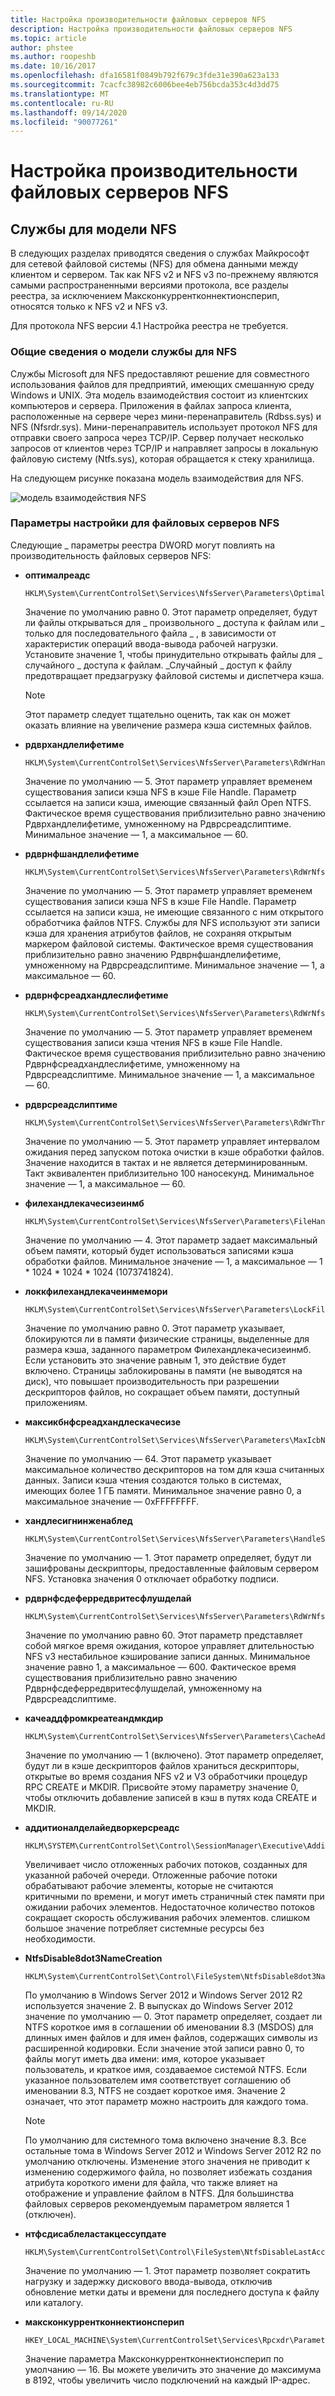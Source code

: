 ```yaml
---
title: Настройка производительности файловых серверов NFS
description: Настройка производительности файловых серверов NFS
ms.topic: article
author: phstee
ms.author: roopeshb
ms.date: 10/16/2017
ms.openlocfilehash: dfa16581f0849b792f679c3fde31e390a623a133
ms.sourcegitcommit: 7cacfc38982c6006bee4eb756bcda353c4d3dd75
ms.translationtype: MT
ms.contentlocale: ru-RU
ms.lasthandoff: 09/14/2020
ms.locfileid: "90077261"
---
```

# <a name="performance-tuning-nfs-file-servers"></a>Настройка производительности файловых серверов NFS

## <a name="services-for-nfs-model"></a><a href="" id="servicesnfs"></a>Службы для модели NFS


В следующих разделах приводятся сведения о службах Майкрософт для сетевой файловой системы (NFS) для обмена данными между клиентом и сервером. Так как NFS v2 и NFS v3 по-прежнему являются самыми распространенными версиями протокола, все разделы реестра, за исключением Максконкуррентконнектионсперип, относятся только к NFS v2 и NFS v3.

Для протокола NFS версии 4.1 Настройка реестра не требуется.

### <a name="service-for-nfs-model-overview"></a>Общие сведения о модели службы для NFS

Службы Microsoft для NFS предоставляют решение для совместного использования файлов для предприятий, имеющих смешанную среду Windows и UNIX. Эта модель взаимодействия состоит из клиентских компьютеров и сервера. Приложения в файлах запроса клиента, расположенные на сервере через мини-перенаправитель (Rdbss.sys) и NFS (Nfsrdr.sys). Мини-перенаправитель использует протокол NFS для отправки своего запроса через TCP/IP. Сервер получает несколько запросов от клиентов через TCP/IP и направляет запросы в локальную файловую систему (Ntfs.sys), которая обращается к стеку хранилища.

На следующем рисунке показана модель взаимодействия для NFS.

![модель взаимодействия NFS](../../media/perftune-guide-nfs-model.png)

### <a name="tuning-parameters-for-nfs-file-servers"></a>Параметры настройки для файловых серверов NFS

Следующие \_ параметры реестра DWORD могут повлиять на производительность файловых серверов NFS:

-   **оптималреадс**

    ```
    HKLM\System\CurrentControlSet\Services\NfsServer\Parameters\OptimalReads
    ```

    Значение по умолчанию равно 0. Этот параметр определяет, будут ли файлы открываться для \_ произвольного \_ доступа к файлам или \_ только для последовательного файла \_ , в зависимости от характеристик операций ввода-вывода рабочей нагрузки. Установите значение 1, чтобы принудительно открывать файлы для \_ случайного \_ доступа к файлам. \_Случайный \_ доступ к файлу предотвращает предзагрузку файловой системы и диспетчера кэша.

    >[!NOTE]
    > Этот параметр следует тщательно оценить, так как он может оказать влияние на увеличение размера кэша системных файлов.


-   **рдврхандлелифетиме**

    ```
    HKLM\System\CurrentControlSet\Services\NfsServer\Parameters\RdWrHandleLifeTime
    ```

    Значение по умолчанию — 5. Этот параметр управляет временем существования записи кэша NFS в кэше File Handle. Параметр ссылается на записи кэша, имеющие связанный файл Open NTFS. Фактическое время существования приблизительно равно значению Рдврхандлелифетиме, умноженному на Рдврсреадслиптиме. Минимальное значение — 1, а максимальное — 60.

-   **рдврнфшандлелифетиме**

    ```
    HKLM\System\CurrentControlSet\Services\NfsServer\Parameters\RdWrNfsHandleLifeTime
    ```

    Значение по умолчанию — 5. Этот параметр управляет временем существования записи кэша NFS в кэше File Handle. Параметр ссылается на записи кэша, не имеющие связанного с ним открытого обработчика файлов NTFS. Службы для NFS используют эти записи кэша для хранения атрибутов файлов, не сохраняя открытым маркером файловой системы. Фактическое время существования приблизительно равно значению Рдврнфшандлелифетиме, умноженному на Рдврсреадслиптиме. Минимальное значение — 1, а максимальное — 60.

-   **рдврнфсреадхандлеслифетиме**

    ```
    HKLM\System\CurrentControlSet\Services\NfsServer\Parameters\RdWrNfsReadHandlesLifeTime
    ```

    Значение по умолчанию — 5. Этот параметр управляет временем существования записи кэша чтения NFS в кэше File Handle. Фактическое время существования приблизительно равно значению Рдврнфсреадхандлеслифетиме, умноженному на Рдврсреадслиптиме. Минимальное значение — 1, а максимальное — 60.

-   **рдврсреадслиптиме**

    ```
    HKLM\System\CurrentControlSet\Services\NfsServer\Parameters\RdWrThreadSleepTime
    ```

    Значение по умолчанию — 5. Этот параметр управляет интервалом ожидания перед запуском потока очистки в кэше обработки файлов. Значение находится в тактах и не является детерминированным. Такт эквивалентен приблизительно 100 наносекунд. Минимальное значение — 1, а максимальное — 60.

-   **филехандлекачесизеинмб**

    ```
    HKLM\System\CurrentControlSet\Services\NfsServer\Parameters\FileHandleCacheSizeinMB
    ```

    Значение по умолчанию — 4. Этот параметр задает максимальный объем памяти, который будет использоваться записями кэша обработки файлов. Минимальное значение — 1, а максимальное — 1 \* 1024 \* 1024 \* 1024 (1073741824).

-   **локкфилехандлекачеинмемори**

    ```
    HKLM\System\CurrentControlSet\Services\NfsServer\Parameters\LockFileHandleCacheInMemory
    ```

    Значение по умолчанию равно 0. Этот параметр указывает, блокируются ли в памяти физические страницы, выделенные для размера кэша, заданного параметром Филехандлекачесизеинмб. Если установить это значение равным 1, это действие будет включено. Страницы заблокированы в памяти (не выводятся на диск), что повышает производительность при разрешении дескрипторов файлов, но сокращает объем памяти, доступный приложениям.

-   **максикбнфсреадхандлескачесизе**

    ```
    HKLM\System\CurrentControlSet\Services\NfsServer\Parameters\MaxIcbNfsReadHandlesCacheSize
    ```

    Значение по умолчанию — 64. Этот параметр указывает максимальное количество дескрипторов на том для кэша считанных данных. Записи кэша чтения создаются только в системах, имеющих более 1 ГБ памяти. Минимальное значение равно 0, а максимальное значение — 0xFFFFFFFF.

-   **хандлесигнинженаблед**

    ```
    HKLM\System\CurrentControlSet\Services\NfsServer\Parameters\HandleSigningEnabled
    ```

    Значение по умолчанию — 1. Этот параметр определяет, будут ли зашифрованы дескрипторы, предоставленные файловым сервером NFS. Установка значения 0 отключает обработку подписи.

-   **рдврнфсдеферредвритесфлушделай**

    ```
    HKLM\System\CurrentControlSet\Services\NfsServer\Parameters\RdWrNfsDeferredWritesFlushDelay
    ```

    Значение по умолчанию равно 60. Этот параметр представляет собой мягкое время ожидания, которое управляет длительностью NFS v3 нестабильное кэширование записи данных. Минимальное значение равно 1, а максимальное — 600. Фактическое время существования приблизительно равно значению Рдврнфсдеферредвритесфлушделай, умноженному на Рдврсреадслиптиме.

-   **качеаддфромкреатеандмкдир**

    ```
    HKLM\System\CurrentControlSet\Services\NfsServer\Parameters\CacheAddFromCreateAndMkDir
    ```

    Значение по умолчанию — 1 (включено). Этот параметр определяет, будут ли в кэше дескрипторов файлов храниться дескрипторы, открытые во время создания NFS v2 и V3 обработчики процедур RPC CREATE и MKDIR. Присвойте этому параметру значение 0, чтобы отключить добавление записей в кэш в путях кода CREATE и MKDIR.

-   **аддитионалделайедворкерсреадс**

    ```
    HKLM\SYSTEM\CurrentControlSet\Control\SessionManager\Executive\AdditionalDelayedWorkerThreads
    ```

    Увеличивает число отложенных рабочих потоков, созданных для указанной рабочей очереди. Отложенные рабочие потоки обрабатывают рабочие элементы, которые не считаются критичными по времени, и могут иметь страничный стек памяти при ожидании рабочих элементов. Недостаточное количество потоков сокращает скорость обслуживания рабочих элементов. слишком большое значение потребляет системные ресурсы без необходимости.

-   **NtfsDisable8dot3NameCreation**

    ```
    HKLM\System\CurrentControlSet\Control\FileSystem\NtfsDisable8dot3NameCreation
    ```

    По умолчанию в Windows Server 2012 и Windows Server 2012 R2 используется значение 2. В выпусках до Windows Server 2012 значение по умолчанию — 0. Этот параметр определяет, создает ли NTFS короткое имя в соглашении об именовании 8.3 (MSDOS) для длинных имен файлов и для имен файлов, содержащих символы из расширенной кодировки. Если значение этой записи равно 0, то файлы могут иметь два имени: имя, которое указывает пользователь, и краткое имя, создаваемое системой NTFS. Если указанное пользователем имя соответствует соглашению об именовании 8.3, NTFS не создает короткое имя. Значение 2 означает, что этот параметр можно настроить для каждого тома.

    >[!NOTE]
    > По умолчанию для системного тома включено значение 8.3. Все остальные тома в Windows Server 2012 и Windows Server 2012 R2 по умолчанию отключены. Изменение этого значения не приводит к изменению содержимого файла, но позволяет избежать создания атрибута короткого имени для файла, что также влияет на отображение и управление файлом в NTFS. Для большинства файловых серверов рекомендуемым параметром является 1 (отключен).


-   **нтфсдисаблеластакцессупдате**

    ```
    HKLM\System\CurrentControlSet\Control\FileSystem\NtfsDisableLastAccessUpdate
    ```

    Значение по умолчанию — 1. Этот параметр позволяет сократить нагрузку и задержку дискового ввода-вывода, отключив обновление метки даты и времени для последнего доступа к файлу или каталогу.

-   **максконкуррентконнектионсперип**

    ```
    HKEY_LOCAL_MACHINE\System\CurrentControlSet\Services\Rpcxdr\Parameters\MaxConcurrentConnectionsPerIp
    ```

    Значение параметра Максконкуррентконнектионсперип по умолчанию — 16. Вы можете увеличить это значение до максимума в 8192, чтобы увеличить число подключений на каждый IP-адрес.
